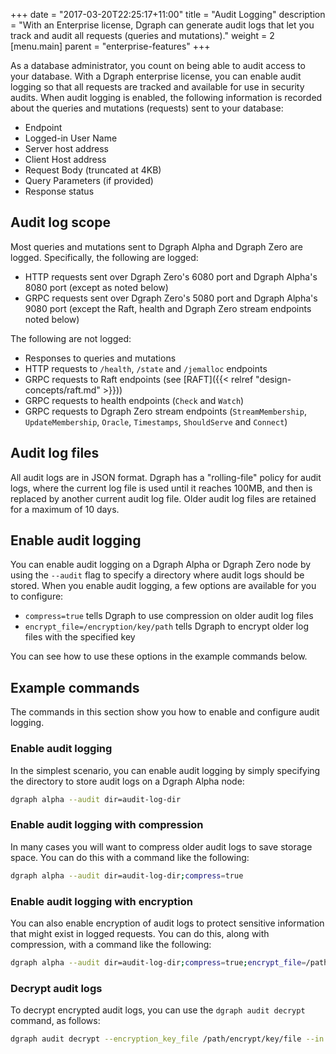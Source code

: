 +++
date = "2017-03-20T22:25:17+11:00"
title = "Audit Logging"
description = "With an Enterprise license, Dgraph can generate audit logs that let you track and audit all requests (queries and mutations)."
weight = 2
[menu.main]
    parent = "enterprise-features"
+++

As a database administrator, you count on being able to audit access to your
database. With a Dgraph enterprise license, you can enable audit logging so that
all requests are tracked and available for use in security audits. When audit logging
is enabled, the following information is recorded about the queries and mutations (requests)
sent to your database:

* Endpoint
* Logged-in User Name
* Server host address
* Client Host address
* Request Body (truncated at 4KB)
* Query Parameters (if provided)
* Response status

## Audit log scope

Most queries and mutations sent to Dgraph Alpha and Dgraph Zero are logged.
Specifically, the following are logged:

* HTTP requests sent over Dgraph Zero's 6080 port and Dgraph Alpha's 8080 port (except as noted below)
* GRPC requests sent over Dgraph Zero's 5080 port and Dgraph Alpha's 9080 port (except the Raft, health and Dgraph Zero stream endpoints noted below)

The following are not logged:

* Responses to queries and mutations
* HTTP requests to `/health`, `/state` and `/jemalloc` endpoints
* GRPC requests to Raft endpoints (see [RAFT]({{< relref "design-concepts/raft.md" >}}))
* GRPC requests to health endpoints (`Check` and `Watch`)
* GRPC requests to Dgraph Zero stream endpoints (`StreamMembership`, `UpdateMembership`, `Oracle`, `Timestamps`, `ShouldServe` and `Connect`)
<!-- We don't have any docs to link to for the endpoints described in the last two bullets. TBD fix this so we are't referencing something not described elsewhere -->

## Audit log files

All audit logs are in JSON format. Dgraph has a "rolling-file" policy for audit
logs, where the current log file is used until it reaches 100MB, and then
is replaced by another current audit log file. Older audit log files are
retained for a maximum of 10 days.

## Enable audit logging

You can enable audit logging on a Dgraph Alpha or Dgraph Zero node by using the
`--audit` flag to specify a directory where audit logs should be stored. When
you enable audit logging, a few options are available for you to configure:

* `compress=true` tells Dgraph to use compression on older audit log files
* `encrypt_file=/encryption/key/path` tells Dgraph to encrypt older log files with the specified key

You can see how to use these options in the example commands below.

## Example commands

The commands in this section show you how to enable and configure audit logging.

### Enable audit logging

In the simplest scenario, you can enable audit logging by simply specifying the 
directory to store audit logs on a Dgraph Alpha node:

```bash
dgraph alpha --audit dir=audit-log-dir
```

### Enable audit logging with compression

In many cases you will want to compress older audit logs to save storage space.
You can do this with a command like the following:

```bash
dgraph alpha --audit dir=audit-log-dir;compress=true
```

### Enable audit logging with encryption

You can also enable encryption of audit logs to protect sensitive information that
might exist in logged requests. You can do this, along with compression, with a
command like the following:

```bash
dgraph alpha --audit dir=audit-log-dir;compress=true;encrypt_file=/path/to/encrypt/key/file
```

### Decrypt audit logs

To decrypt encrypted audit logs, you can use the `dgraph audit decrypt` command,
as follows:

```bash
dgraph audit decrypt --encryption_key_file /path/encrypt/key/file --in /path/to/encrypted/log/file --out /path/to/output/file
```
